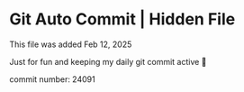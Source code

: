 # Git Auto Commit | Hidden File

This file was added Feb 12, 2025

Just for fun and keeping my daily git commit active 🤪

commit number: 24091
